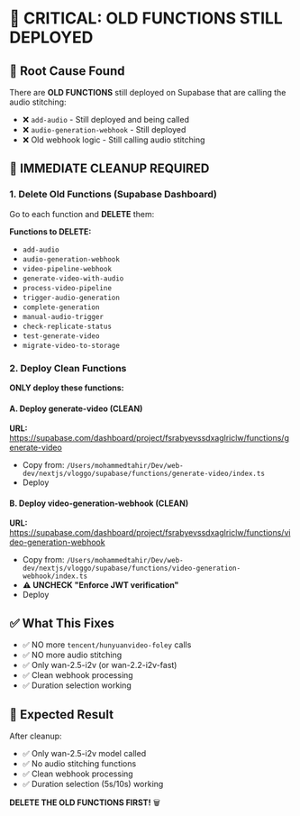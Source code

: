 # 🚨 CRITICAL: OLD FUNCTIONS STILL DEPLOYED

## 🚨 **Root Cause Found**
There are **OLD FUNCTIONS** still deployed on Supabase that are calling the audio stitching:

- ❌ `add-audio` - Still deployed and being called
- ❌ `audio-generation-webhook` - Still deployed
- ❌ Old webhook logic - Still calling audio stitching

## 🧹 **IMMEDIATE CLEANUP REQUIRED**

### 1. Delete Old Functions (Supabase Dashboard)
Go to each function and **DELETE** them:

**Functions to DELETE:**
- `add-audio`
- `audio-generation-webhook` 
- `video-pipeline-webhook`
- `generate-video-with-audio`
- `process-video-pipeline`
- `trigger-audio-generation`
- `complete-generation`
- `manual-audio-trigger`
- `check-replicate-status`
- `test-generate-video`
- `migrate-video-to-storage`

### 2. Deploy Clean Functions
**ONLY deploy these functions:**

#### A. Deploy generate-video (CLEAN)
**URL:** https://supabase.com/dashboard/project/fsrabyevssdxaglriclw/functions/generate-video
- Copy from: `/Users/mohammedtahir/Dev/web-dev/nextjs/vloggo/supabase/functions/generate-video/index.ts`
- Deploy

#### B. Deploy video-generation-webhook (CLEAN)
**URL:** https://supabase.com/dashboard/project/fsrabyevssdxaglriclw/functions/video-generation-webhook
- Copy from: `/Users/mohammedtahir/Dev/web-dev/nextjs/vloggo/supabase/functions/video-generation-webhook/index.ts`
- **⚠️ UNCHECK "Enforce JWT verification"**
- Deploy

## ✅ **What This Fixes**
- ✅ NO more `tencent/hunyuanvideo-foley` calls
- ✅ NO more audio stitching
- ✅ Only wan-2.5-i2v (or wan-2.2-i2v-fast)
- ✅ Clean webhook processing
- ✅ Duration selection working

## 🎯 **Expected Result**
After cleanup:
- ✅ Only wan-2.5-i2v model called
- ✅ No audio stitching functions
- ✅ Clean webhook processing
- ✅ Duration selection (5s/10s) working

**DELETE THE OLD FUNCTIONS FIRST!** 🗑️
